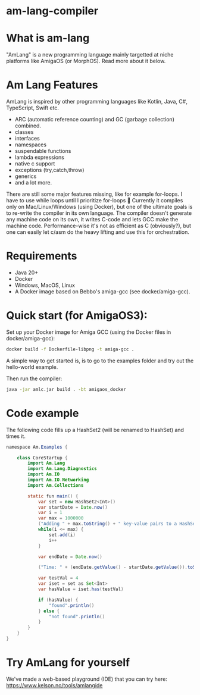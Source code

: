 # am-lang-compiler

# What is am-lang

"AmLang" is a new programming language mainly targetted at niche platforms like AmigaOS (or MorphOS). Read more about it below.

# Am Lang Features
AmLang is inspired by other programming languages like Kotlin, Java, C#, TypeScript, Swift etc. 

- ARC (automatic reference counting) and GC (garbage collection) combined. 
- classes
- interfaces
- namespaces
- suspendable functions
- lambda expressions
- native c support
- exceptions (try,catch,throw) 
- generics
- and a lot more. 

There are still some major features missing, like for example for-loops. I have to use while loops until I prioritize for-loops 🙂 Currently it compiles only on Mac/Linux/Windows (using Docker), but one of the ultimate goals is to re-write the compiler in its own language. The compiler doesn't generate any machine code on its own, it writes C-code and lets GCC make the machine code. Performance-wise it's not as efficient as C (obviously?), but one can easily let c/asm do the heavy lifting and use this for orchestration. 

# Requirements
- Java 20+
- Docker
- Windows, MacOS, Linux
- A Docker image based on Bebbo's amiga-gcc (see docker/amiga-gcc).

# Quick start (for AmigaOS3):

Set up your Docker image for Amiga GCC (using the Docker files in docker/amiga-gcc):
```bash
docker build -f Dockerfile-libpng -t amiga-gcc .
```

A simple way to get started is, is to go to the examples folder and try out the hello-world example.

Then run the compiler:

```bash
java -jar amlc.jar build . -bt amigaos_docker
```

# Code example

The following code fills up a HashSet2 (will be renamed to HashSet) and times it.

```java
namespace Am.Examples {    

    class CoreStartup {
        import Am.Lang
        import Am.Lang.Diagnostics
        import Am.IO
        import Am.IO.Networking
        import Am.Collections

        static fun main() {
            var set = new HashSet2<Int>()
            var startDate = Date.now()
            var i = 1
            var max = 1000000
            ("Adding " + max.toString() + " key-value pairs to a HashSet on an emulated 020").println()
            while(i <= max) {                
                set.add(i)
                i++
            }

            var endDate = Date.now()

            ("Time: " + (endDate.getValue() - startDate.getValue()).toString() + "ms").println()

            var testVal = 4
            var iset = set as Set<Int>
            var hasValue = iset.has(testVal)

            if (hasValue) {
                "found".println()
            } else {
                "not found".println()
            }
        }
    }
}
```

# Try AmLang for yourself

We've made a web-based playground (IDE) that you can try here: https://www.kelson.no/tools/amlangide
